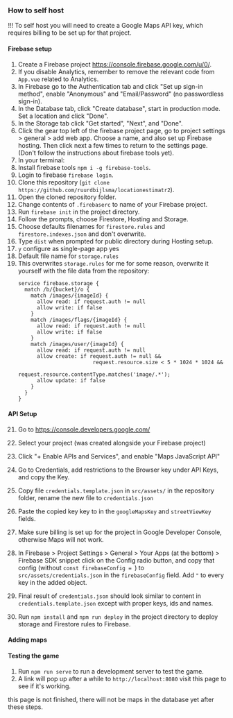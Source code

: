 ### How to self host
!!! To self host you will need to create a Google Maps API key, which requires billing to be set up for that project. 
#### Firebase setup
1. Create a Firebase project https://console.firebase.google.com/u/0/.
2. If you disable Analytics, remember to remove the relevant code from `App.vue` related to Analytics.
3. In Firebase go to the Authentication tab and click "Set up sign-in method", enable "Anonymous" and "Email/Password" (no passwordless sign-in).
4. In the Database tab, click "Create database", start in production mode. Set a location and click "Done".
5. In the Storage tab click "Get started", "Next", and "Done".
7. Click the gear top left of the firebase project page, go to project settings > general > add web app. Choose a name, and also set up Firebase hosting. Then click next a few times to return to the settings page. (Don't follow the instructions about firebase tools yet).
7. In your terminal:
3. Install firebase tools `npm i -g firebase-tools`.
4. Login to firebase `firebase login`.
5. Clone this repository (`git clone https://github.com/ruurdbijlsma/locationestimatr2`).
6. Open the cloned repository folder.
7. Change contents of `.firebaserc` to name of your Firebase project.
7. Run `firebase init` in the project directory. 
13. Follow the prompts, choose Firestore, Hosting and Storage. 
14. Choose defaults filenames for `firestore.rules` and `firestore.indexes.json` and don't overwrite. 
15. Type `dist` when prompted for public directory during Hosting setup.
16. `y` configure as single-page app yes
17. Default file name for `storage.rules`
18. This overwrites `storage.rules` for me for some reason, overwrite it yourself with the file data from the repository:
    ```
    service firebase.storage {
      match /b/{bucket}/o {
        match /images/{imageId} {
          allow read: if request.auth != null
          allow write: if false
        }
        match /images/flags/{imageId} {
          allow read: if request.auth != null
          allow write: if false
        }
        match /images/user/{imageId} {
          allow read: if request.auth != null
          allow create: if request.auth != null &&
                            request.resource.size < 5 * 1024 * 1024 &&
                            request.resource.contentType.matches('image/.*');
          allow update: if false
        }
      }
    }
    ```

#### API Setup

21. Go to https://console.developers.google.com/
22. Select your project (was created alongside your Firebase project)
23. Click "+ Enable APIs and Services", and enable "Maps JavaScript API" 
24. Go to Credentials, add restrictions to the Browser key under API Keys, and copy the Key. 
26. Copy file `credentials.template.json` in `src/assets/` in the repository folder, rename the new file to `credentials.json`
25. Paste the copied key key to in the `googleMapsKey` and `streetViewKey` fields. 
26. Make sure billing is set up for the project in Google Developer Console, otherwise Maps will not work. 

28. In Firebase > Project Settings > General > Your Apps (at the bottom) > Firebase SDK snippet click on the Config radio button, and copy that config (without `const firebaseConfig = `) to `src/assets/credentials.json` in the `firebaseConfig` field. Add `"` to every key in the added object.
28. Final result of `credentials.json` should look similar to content in `credentials.template.json` except with proper keys, ids and names.
29. Run `npm install` and `npm run deploy` in the project directory to deploy storage and Firestore rules to Firebase.

#### Adding maps

#### Testing the game

1. Run `npm run serve` to run a development server to test the game.
3. A link will pop up after a while to `http://localhost:8080` visit this page to see if it's working.

this page is not finished, there will not be maps in the database yet after these steps. 
